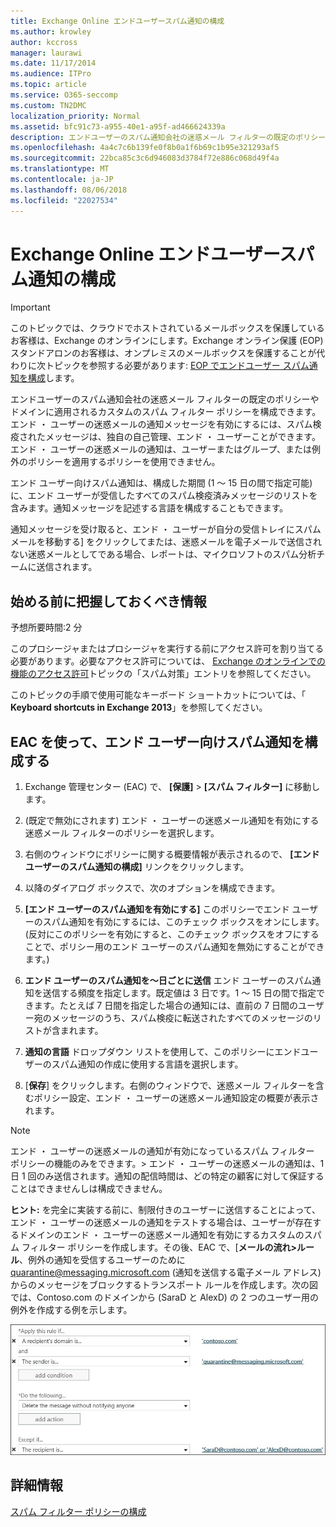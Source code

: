 ```yaml
---
title: Exchange Online エンドユーザースパム通知の構成
ms.author: krowley
author: kccross
manager: laurawi
ms.date: 11/17/2014
ms.audience: ITPro
ms.topic: article
ms.service: O365-seccomp
ms.custom: TN2DMC
localization_priority: Normal
ms.assetid: bfc91c73-a955-40e1-a95f-ad466624339a
description: エンドユーザーのスパム通知会社の迷惑メール フィルターの既定のポリシーやドメインに適用されるカスタムのスパム フィルター ポリシーを構成できます。
ms.openlocfilehash: 4a4c7c6b139fe0f8b0a1f6b69c1b95e321293af5
ms.sourcegitcommit: 22bca85c3c6d946083d3784f72e886c068d49f4a
ms.translationtype: MT
ms.contentlocale: ja-JP
ms.lasthandoff: 08/06/2018
ms.locfileid: "22027534"
---
```

# <a name="configure-end-user-spam-notifications-in-exchange-online"></a>Exchange Online エンドユーザースパム通知の構成

> [!IMPORTANT]
> このトピックでは、クラウドでホストされているメールボックスを保護しているお客様は、Exchange のオンラインにします。Exchange オンライン保護 (EOP) スタンドアロンのお客様は、オンプレミスのメールボックスを保護することが代わりに次トピックを参照する必要があります: [EOP でエンドユーザー スパム通知を構成](configure-end-user-spam-notifications-in-eop.md)します。 
  
エンドユーザーのスパム通知会社の迷惑メール フィルターの既定のポリシーやドメインに適用されるカスタムのスパム フィルター ポリシーを構成できます。エンド ・ ユーザーの迷惑メールの通知メッセージを有効にするには、スパム検疫されたメッセージは、独自の自己管理、エンド ・ ユーザーことができます。エンド ・ ユーザーの迷惑メールの通知は、ユーザーまたはグループ、または例外のポリシーを適用するポリシーを使用できません。
  
エンド ユーザー向けスパム通知は、構成した期間 (1 ～ 15 日の間で指定可能) に、エンド ユーザーが受信したすべてのスパム検疫済みメッセージのリストを含みます。通知メッセージを記述する言語を構成することもできます。
  
通知メッセージを受け取ると、エンド ・ ユーザーが自分の受信トレイにスパム メールを移動する] をクリックしてまたは、迷惑メールを電子メールで送信されない迷惑メールとしてである場合、レポートは、マイクロソフトのスパム分析チームに送信されます。 
  
## <a name="what-do-you-need-to-know-before-you-begin"></a>始める前に把握しておくべき情報

予想所要時間:2 分
  
このプロシージャまたはプロシージャを実行する前にアクセス許可を割り当てる必要があります。必要なアクセス許可については、 [Exchange のオンラインでの機能のアクセス許可](http://technet.microsoft.com/library/15073ce1-0917-403b-8839-02a2ebc96e16.aspx)トピックの「スパム対策」エントリを参照してください。 
  
このトピックの手順で使用可能なキーボード ショートカットについては、「 **Keyboard shortcuts in Exchange 2013**」を参照してください。
  
## <a name="use-the-eac-to-configure-end-user-spam-notifications"></a>EAC を使って、エンド ユーザー向けスパム通知を構成する

1. Exchange 管理センター (EAC) で、 **[保護]** \> **[スパム フィルター]** に移動します。
    
2. (既定で無効にされます) エンド ・ ユーザーの迷惑メール通知を有効にする迷惑メール フィルターのポリシーを選択します。
    
3. 右側のウィンドウにポリシーに関する概要情報が表示されるので、 **[エンド ユーザーのスパム通知の構成]** リンクをクリックします。 
    
4. 以降のダイアログ ボックスで、次のオプションを構成できます。
    
1. **[エンド ユーザーのスパム通知を有効にする]** このポリシーでエンド ユーザーのスパム通知を有効にするには、このチェック ボックスをオンにします。(反対にこのポリシーを有効にすると、このチェック ボックスをオフにすることで、ポリシー用のエンド ユーザーのスパム通知を無効にすることができます。) 
    
2. **エンド ユーザーのスパム通知を～日ごとに送信** エンド ユーザーのスパム通知を送信する頻度を指定します。既定値は 3 日です。1 ～ 15 日の間で指定できます。たとえば 7 日間を指定した場合の通知には、直前の 7 日間のユーザー宛のメッセージのうち、スパム検疫に転送されたすべてのメッセージのリストが含まれます。 
    
3. **通知の言語** ドロップダウン リストを使用して、このポリシーにエンドユーザーのスパム通知の作成に使用する言語を選択します。 
    
5. [**保存**] をクリックします。右側のウィンドウで、迷惑メール フィルターを含むポリシー設定、エンド ・ ユーザーの迷惑メール通知設定の概要が表示されます。
    
> [!NOTE]
>  エンド ・ ユーザーの迷惑メールの通知が有効になっているスパム フィルター ポリシーの機能のみをできます。> エンド ・ ユーザーの迷惑メールの通知は、1 日 1 回のみ送信されます。通知の配信時間は、どの特定の顧客に対して保証することはできませんしは構成できません。 
  
 **ヒント:** を完全に実装する前に、制限付きのユーザーに送信することによって、エンド ・ ユーザーの迷惑メールの通知をテストする場合は、ユーザーが存在するドメインのエンド ・ ユーザーの迷惑メール通知を有効にするカスタムのスパム フィルター ポリシーを作成します。その後、EAC で、[**メールの流れ\>ルール**、例外の通知を受信するユーザーのために quarantine@messaging.microsoft.com (通知を送信する電子メール アドレス) からのメッセージをブロックするトランスポート ルールを作成します。次の図では、Contoso.com のドメインから (SaraD と AlexD) の 2 つのユーザー用の例外を作成する例を示します。 
  
![エンド ユーザー向けスパム通知をテストするためのトランスポート ルール](media/EOP-ESN-testspecificusers.jpg)
  
## <a name="for-more-information"></a>詳細情報

[スパム フィルター ポリシーの構成](configure-your-spam-filter-policies.md)
  
